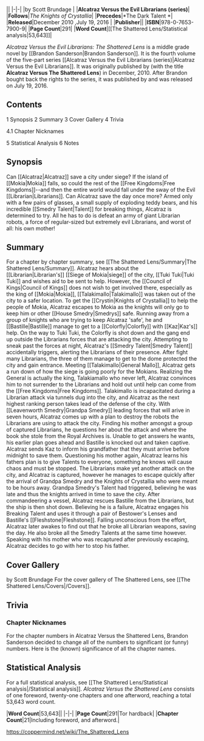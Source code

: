 |**<The Shattered Lens>**|
|-|-|
|by  Scott Brundage |
|**Alcatraz Versus the Evil Librarians (series)**|
|**Follows**|*The Knights of Crystallia*|
|**Precedes**|*The Dark Talent *|
|**Released**|December 2010 ,July 19, 2016 |
|**Publisher**||
|**ISBN**|978-0-7653-7900-9|
|**Page Count**|291|
|**Word Count**|[[The Shattered Lens/Statistical analysis\|53,643]]|

*Alcatraz Versus the Evil Librarians: The Shattered Lens* is a middle grade novel by [[Brandon Sanderson\|Brandon Sanderson]]. It is the fourth volume of the five-part series [[Alcatraz Versus the Evil Librarians (series)\|Alcatraz Versus the Evil Librarians]]. It was originally published by  (with the title **Alcatraz Versus The Shattered Lens**) in December, 2010. After Brandon bought back the rights to the series, it was published by  and was released on July 19, 2016.

## Contents

1 Synopsis
2 Summary
3 Cover Gallery
4 Trivia

4.1 Chapter Nicknames


5 Statistical Analysis
6 Notes


## Synopsis
Can [[Alcatraz\|Alcatraz]] save a city under siege?
If the island of [[Mokia\|Mokia]] falls, so could the rest of the [[Free Kingdoms\|Free Kingdoms]]--and then the entire world would fall under the sway of the Evil [[Librarian\|Librarians]]. Can Alcatraz save the day once more?
Armed only with a few pairs of glasses, a small supply of exploding teddy bears, and his incredible [[Smedry Talent\|Talent]] for breaking things, Alcatraz is determined to try. All he has to do is defeat an army of giant Librarian robots, a force of regular-sized but extremely evil Librarians, and worst of all: his own mother!

## Summary
For a chapter by chapter summary, see [[The Shattered Lens/Summary\|The Shattered Lens/Summary]].
Alcatraz hears about the [[Librarian\|Librarian's]] [[Siege of Mokia\|siege]] of the city, [[Tuki Tuki\|Tuki Tuki]] and wishes aid to be sent to help. However, the [[Council of Kings\|Council of Kings]] does not wish to get involved there, especially as the king of [[Mokia\|Mokia]], [[Talakimallo\|Talakimallo]] was taken out of the city to a safer location. To get the [[Crystin\|Knights of Crystallia]] to help the people of Mokia, Alcatraz escapes to Mokia as the knights will only go to keep him or other [[House Smedry\|Smedrys]] safe.
Running away from a group of knights who are trying to keep Alcatraz 'safe', he and [[Bastille\|Bastille]] manage to get to a [[Colorfly\|Colorfly]] with [[Kaz\|Kaz's]] help. On the way to Tuki Tuki, the Colorfly is shot down and the gang end up outside the Librarians forces that are attacking the city. Attempting to sneak past the forces at night, Alcatraz's [[Smedry Talent\|Smedry Talent]] accidentally triggers, alerting the Librarians of their presence. After fight many Librarians, the three of them manage to get to the dome protected the city and gain entrance.
Meeting [[Talakimallo\|General Mallo]], Alcatraz gets a run down of how the siege is going poorly for the Mokians. Realizing the General is actually the king, Talakiamallo who never left, Alcatraz convinces him to not surrender to the Librarians and hold out until help can come from the [[Free Kingdoms\|Free Kingdoms]].
Talakimallo is incapacitated during a Librarian attack via tunnels dug into the city, and Alcatraz as the next highest ranking person takes lead of the defense of the city. With [[Leavenworth Smedry\|Grandpa Smedry]] leading forces that will arive in seven hours, Alcatraz comes up with a plan to destroy the robots the Librarians are using to attack the city.
Finding his mother amongst a group of captured Librarians, he questions her about the attack and where the book she stole from the Royal Archives is. Unable to get answers he wants, his earlier plan goes ahead and Bastille is knocked out and taken captive. Alcatraz sends Kaz to inform his grandfather that they must arrive before midnight to save them.
Questioning his mother again, Alcatraz learns his fathers plan is to give Talents to everyone, something he knows will cause chaos and must be stopped. The Librarians make yet another attack on the city, and Alcatraz is captured, however he manages to escape quickly after the arrival of Grandpa Smedry and the Knights of Crystallia who were meant to be hours away. Grandpa Smedry's Talent had triggered, believing he was late and thus the knights arrived in time to save the city.
After commandeering a vessel, Alcatraz rescues Bastille from the Librarians, but the ship is then shot down. Believing he is a failure, Alcatraz engages his Breaking Talent and uses it through a pair of Bestower's Lenses and Bastille's [[Fleshstone\|Fleshstone]]. Falling unconscious from the effort, Alcatraz later awakes to find out that he broke all Librarian weapons, saving the day. He also broke all the Smedry Talents at the same time however. Speaking with his mother who was recaptured after previously escaping, Alcatraz decides to go with her to stop his father.

## Cover Gallery
 by  Scott Brundage 
For the cover gallery of The Shattered Lens, see [[The Shattered Lens/Covers\|/Covers]].
## Trivia
### Chapter Nicknames
For the chapter numbers in Alcatraz Versus the Shattered Lens, Brandon Sanderson decided to change all of the numbers to significant (or funny) numbers. Here is the (known) significance of all the chapter names.


## Statistical Analysis
For a full statistical analysis, see [[The Shattered Lens/Statistical analysis\|/Statistical analysis]].
*Alcatraz Versus the Shattered Lens* consists of one foreword, twenty-one chapters and one afterword, reaching a total 53,643 word count.

|**Word Count**|53,643||
|-|-|
|**Page Count**|291|Tor hardback|
|**Chapter Count**|21|Including foreword, and afterword.|



https://coppermind.net/wiki/The_Shattered_Lens